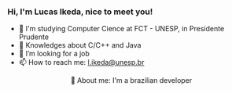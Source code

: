 ### Hi, I'm Lucas Ikeda, nice to meet you! ###

- 🔭 I'm studying Computer Cience at FCT - UNESP, in Presidente Prudente
- 🌱 Knowledges about C/C++ and Java
- 🤔 I’m looking for a job
- 📫 How to reach me: l.ikeda@unesp.br
<div align="center">
  💬 About me: I'm a brazilian developer
</div>
  

